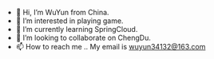 - 👋 Hi, I’m WuYun from China.
- 👀 I’m interested in playing game.
- 🌱 I’m currently learning SpringCloud.
- 💞️ I’m looking to collaborate on ChengDu.
- 📫 How to reach me .. My email is wuyun34132@163.com

<!---
wuyun2019/wuyun2019 is a ✨ special ✨ repository because its `README.md` (this file) appears on your GitHub profile.
You can click the Preview link to take a look at your changes.
--->
